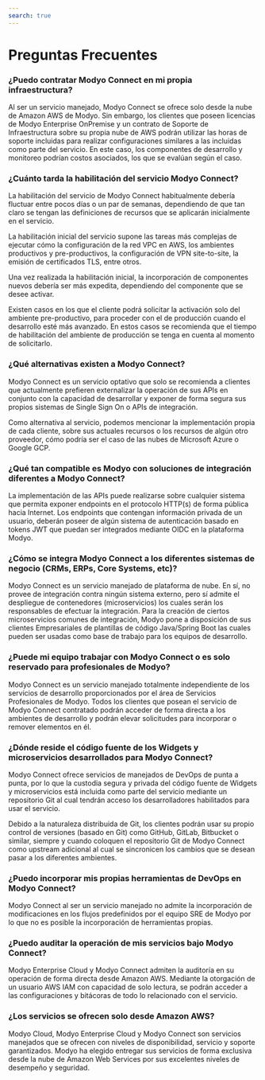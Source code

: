 ```yaml
---
search: true
---
```


# Preguntas Frecuentes

### ¿Puedo contratar Modyo Connect en mi propia infraestructura?
Al ser un servicio manejado, Modyo Connect se ofrece solo desde la nube de Amazon AWS de Modyo. Sin embargo, los clientes que poseen licencias de Modyo Enterprise OnPremise y un contrato de Soporte de Infraestructura sobre su propia nube de AWS podrán utilizar las horas de soporte incluidas para realizar configuraciones similares a las incluidas como parte del servicio. En este caso, los componentes de desarrollo y monitoreo podrían costos asociados, los que se evalúan según el caso.

### ¿Cuánto tarda la habilitación del servicio Modyo Connect?
La habilitación del servicio de Modyo Connect habitualmente debería fluctuar entre pocos días o un par de semanas, dependiendo de que tan claro se tengan las definiciones de recursos que se aplicarán inicialmente en el servicio.

La habilitación inicial del servicio supone las tareas más complejas de ejecutar cómo la configuración de la red VPC en AWS, los ambientes productivos y pre-productivos, la configuración de VPN site-to-site, la emisión de certificados TLS, entre otros.

Una vez realizada la habilitación inicial, la incorporación de componentes nuevos debería ser más expedita, dependiendo del componente que se desee activar.

Existen casos en los que el cliente podrá solicitar la activación solo del ambiente pre-productivo, para proceder con el de producción cuando el desarrollo esté más avanzado. En estos casos se recomienda que el tiempo de habilitación del ambiente de producción se tenga en cuenta al momento de solicitarlo.


### ¿Qué alternativas existen a Modyo Connect?
Modyo Connect es un servicio optativo que solo se recomienda a clientes que actualmente prefieren externalizar la operación de sus APIs en conjunto con la capacidad de desarrollar y exponer de forma segura sus propios sistemas de Single Sign On o APIs de integración.

Como alternativa al servicio, podemos mencionar la implementación propia de cada cliente, sobre sus actuales recursos o los recursos de algún otro proveedor, cómo podría ser el caso de las nubes de Microsoft Azure o Google GCP. 

### ¿Qué tan compatible es Modyo con soluciones de integración diferentes a Modyo Connect?
La implementación de las APIs puede realizarse sobre cualquier sistema que permita exponer endpoints en el protocolo HTTP(s) de forma pública hacia Internet. Los endpoints que contengan información privada de un usuario, deberán poseer de algún sistema de autenticación basado en tokens JWT que puedan ser integrados mediante OIDC en la plataforma Modyo.

### ¿Cómo se integra Modyo Connect a los diferentes sistemas de negocio (CRMs, ERPs, Core Systems, etc)?
Modyo Connect es un servicio manejado de plataforma de nube. En sí, no provee de integración contra ningún sistema externo, pero sí admite el despliegue de contenedores (microservicios)  los cuales serán los responsables de efectuar la integración. Para la creación de ciertos microservicios comunes de integración, Modyo pone a disposición de sus clientes Empresariales de plantillas de código Java/Spring Boot las cuales pueden ser usadas como base de trabajo para los equipos de desarrollo.

### ¿Puede mi equipo trabajar con Modyo Connect o es solo reservado para profesionales de Modyo?
Modyo Connect es un servicio manejado totalmente independiente de los servicios de desarrollo proporcionados por el área de Servicios Profesionales de Modyo. Todos los clientes que posean el servicio de Modyo Connect contratado podrán acceder de forma directa a los ambientes de desarrollo y podrán elevar solicitudes para incorporar o remover elementos en él.

### ¿Dónde reside el código fuente de los Widgets y microservicios desarrollados para Modyo Connect?
Modyo Connect ofrece servicios de manejados de DevOps de punta a punta, por lo que la custodia segura y privada del código fuente de Widgets y microservicios está incluida como parte del servicio mediante un repositorio Git al cual tendrán acceso los desarrolladores habilitados para usar el servicio. 

Debido a la naturaleza distribuida de Git, los clientes podrán usar su propio control de versiones (basado en Git) como GitHub, GitLab, Bitbucket o similar, siempre y cuando coloquen el repositorio Git de Modyo Connect como upstream adicional al cual se sincronicen los cambios que se desean pasar a los diferentes ambientes.

### ¿Puedo incorporar mis propias herramientas de DevOps en Modyo Connect?
Modyo Connect al ser un servicio manejado no admite la incorporación de modificaciones en los flujos predefinidos por el equipo SRE de Modyo por lo que no es posible la incorporación de herramientas propias.

### ¿Puedo auditar la operación de mis servicios bajo Modyo Connect?
Modyo Enterprise Cloud y Modyo Connect admiten la auditoría en su operación de forma directa desde Amazon AWS. Mediante la otorgación de un usuario AWS IAM con capacidad de solo lectura, se podrán acceder a las configuraciones y bitácoras de todo lo relacionado con el servicio.

### ¿Los servicios se ofrecen solo desde Amazon AWS?
Modyo Cloud, Modyo Enterprise Cloud y Modyo Connect son servicios manejados que se ofrecen con niveles de disponibilidad, servicio y soporte garantizados. Modyo ha elegido entregar sus servicios de forma exclusiva desde la nube de Amazon Web Services por sus excelentes niveles de desempeño y seguridad. 
